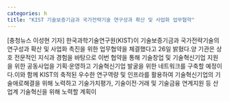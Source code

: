 ```yaml
---
categories: h
title: "KIST 기술보증기금과 국가전략기술 연구성과 확산 및 사업화 업무협약"
---
```

[충청뉴스 이성현 기자] 한국과학기술연구원(KIST)이 기술보증기금과 국가전략기술의 연구성과 확산 및 사업화 촉진을 위한 업무협약을 체결했다고 26일 밝혔다.양 기관은 상호 전문적인 지식과 경험을 바탕으로 이번 협약을 통해 기술창업 및 기술혁신기업 지원을 위한 공동사업을 기획·운영하고 기술혁신기업 발굴을 위한 네트워크를 구축할 예정이다.이와 함께 KIST의 축적된 우수한 연구역량 및 인프라를 활용하여 기술혁신기업의 기술애로해결을 위해 노력하고 기술가치평가, 기술이전·거래 및 기술금융 연계지원 등 산업계 기술혁신을 위해 노력할 계획이